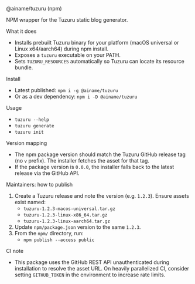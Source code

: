 @ainame/tuzuru (npm)

NPM wrapper for the Tuzuru static blog generator.

What it does
- Installs prebuilt Tuzuru binary for your platform (macOS universal or Linux x64/aarch64) during npm install.
- Exposes a `tuzuru` executable on your PATH.
- Sets `TUZURU_RESOURCES` automatically so Tuzuru can locate its resource bundle.

Install
- Latest published: `npm i -g @ainame/tuzuru`
- Or as a dev dependency: `npm i -D @ainame/tuzuru`

Usage
- `tuzuru --help`
- `tuzuru generate`
- `tuzuru init`

Version mapping
- The npm package version should match the Tuzuru GitHub release tag (no `v` prefix). The installer fetches the asset for that tag.
- If the package version is `0.0.0`, the installer falls back to the latest release via the GitHub API.

Maintainers: how to publish
1) Create a Tuzuru release and note the version (e.g. `1.2.3`). Ensure assets exist named:
   - `tuzuru-1.2.3-macos-universal.tar.gz`
   - `tuzuru-1.2.3-linux-x86_64.tar.gz`
   - `tuzuru-1.2.3-linux-aarch64.tar.gz`
2) Update `npm/package.json` version to the same `1.2.3`.
3) From the `npm/` directory, run:
   - `npm publish --access public`

CI note
- This package uses the GitHub REST API unauthenticated during installation to resolve the asset URL. On heavily parallelized CI, consider setting `GITHUB_TOKEN` in the environment to increase rate limits.

